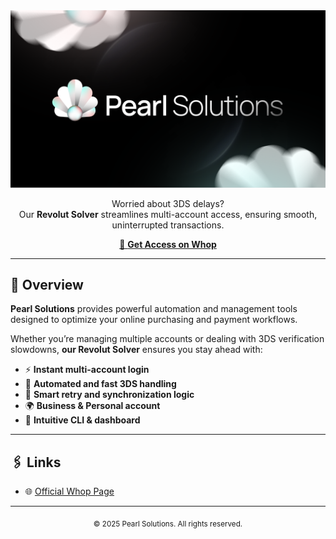 <div align="center">
  <img src="https://github.com/Pearl-Solutions/.github/blob/main/Pearl_Solutions__Tavola_disegno_1-02.png?raw=true" alt="Pearl Solutions Banner" />
</div>

<p align="center">
  Worried about 3DS delays? <br>
  Our <b>Revolut Solver</b> streamlines multi-account access, ensuring smooth, uninterrupted transactions.
</p>

<div align="center">
  <a href="https://whop.com/pearl-solutions/pearl-solutions/" target="_blank">
    🛒 <b>Get Access on Whop</b>
  </a>
</div>

---

## 🚀 Overview

**Pearl Solutions** provides powerful automation and management tools designed to optimize your online purchasing and payment workflows.

Whether you’re managing multiple accounts or dealing with 3DS verification slowdowns, **our Revolut Solver** ensures you stay ahead with:

- ⚡ **Instant multi-account login**
- 🔄 **Automated and fast 3DS handling**
- 🧠 **Smart retry and synchronization logic**
- 🌍 **Business & Personal account**
- 🧰 **Intuitive CLI & dashboard**

---

## 🖇️ Links

- 🌐 [Official Whop Page](https://whop.com/pearl-solutions)  

---

<div align="center">
  <sub>© 2025 Pearl Solutions. All rights reserved.</sub>
</div>
